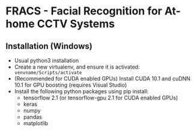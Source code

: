 # FRACS - Facial Recognition for At-home CCTV Systems

## Installation (Windows)
* Usual python3 installation
* Create a new virtualenv, and ensure it is activated:
` venvname/Scripts/activate`
* (Recommended for CUDA enabled GPUs) Install CUDA 10.1 and cuDNN 10.1 for GPU boosting (requires Visual Studio)
* Install the following python packages using pip install:
    * tensorflow 2.1 (or tensorflow-gpu 2.1 for CUDA enabled GPUs)
    * keras
    * numpy
    * pandas
    * matplotlib
